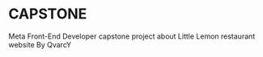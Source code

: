 # CAPSTONE
Meta Front-End Developer capstone project about Little Lemon restaurant website By QvarcY
